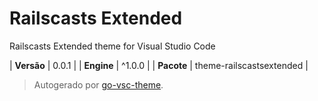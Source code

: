 # Railscasts Extended

Railscasts Extended theme for Visual Studio Code

| **Versão** | 0.0.1 |
| **Engine** | ^1.0.0 |
| **Pacote** | theme-railscastsextended |

> Autogerado por [go-vsc-theme](https://github.com/natalbu/go-vsc-theme).
